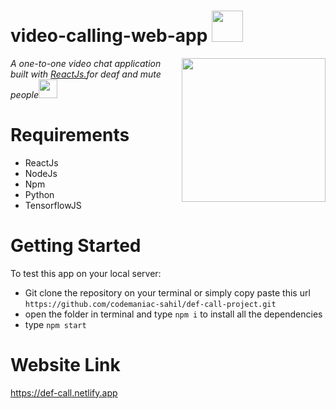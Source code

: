 # video-calling-web-app <img src="https://media.giphy.com/media/mGcNjsfWAjY5AEZNw6/giphy.gif" width="50"></h2>

<img align='right' src="https://encrypted-tbn0.gstatic.com/images?q=tbn:ANd9GcSaIo0EzRVqh_yKzsZTaQjC5MCMFn6RHTWvTGHOBARprMLf89zmTNhEv-6E_7vJzDEkMjY&usqp=CAU" width="230">
<p><em>A one-to-one video chat application built with  <a href="http://www.unb.br">ReactJs.</a>for deaf and mute people<img src="https://media.giphy.com/media/WUlplcMpOCEmTGBtBW/giphy.gif" width="30"> 
</em></p>

# Requirements

- ReactJs
- NodeJs
- Npm
- Python
- TensorflowJS

# Getting Started

To test this app on your local server:

- Git clone the repository on your terminal or simply copy paste this url `https://github.com/codemaniac-sahil/def-call-project.git`
- open the folder in terminal and type `npm i` to install all the dependencies
- type `npm start`

# Website Link

https://def-call.netlify.app
